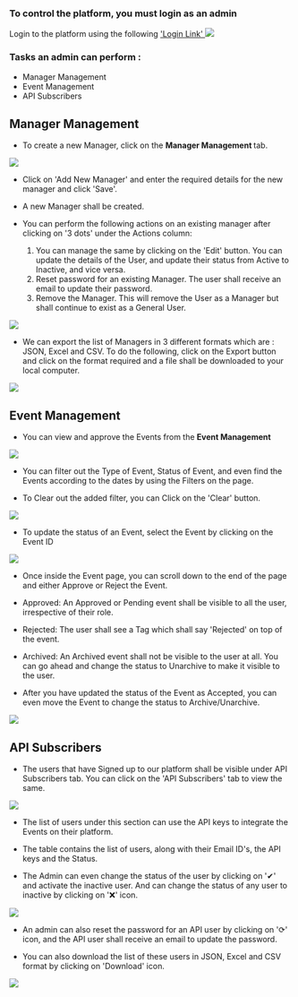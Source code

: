 <h3>To control the platform, you must login as an admin</h3>
 Login to the platform using the following <a href="https://ageoplatform.eu/auth/login"> 'Login Link' </a>

<image src="\assets\reporting\admin-login.png">

### Tasks an admin can perform :

- Manager Management 
- Event Management
- API Subscribers

## Manager Management

- To create a new Manager, click on the <b> Manager Management </b> tab.

<image src="\assets\reporting\manager-management.png">

- Click on 'Add New Manager' and enter the required details for the new manager and click 'Save'.

- A new Manager shall be created.

- You can perform the following actions on an existing manager after clicking on '3 dots' under the Actions column:
    <ol> 
        <li> You can manage the same by clicking on the 'Edit' button.
            You can update the details of the User, and update their status from Active to Inactive, and vice versa. </li>
        <li> Reset password for an existing Manager. 
            The user shall receive an email to update their password. </li>
        <li> Remove the Manager.
            This will remove the User as a Manager but shall continue to exist as a General User. </li>
    </ol> 

<image src="\assets\reporting\edit-manager.png">

- We can export the list of Managers in 3 different formats which are : JSON, Excel and CSV. To do the following, click on the Export button and click on the format required and a file shall be downloaded to your local computer. 

<image src="\assets\reporting\download.png">

## Event Management

- You can view and approve the Events from the <b>Event Management</b>

<image src="\assets\reporting\event.png">

- You can filter out the Type of Event, Status of Event, and even find the Events according to the dates by using the Filters on the page. 

- To Clear out the added filter, you can Click on the 'Clear' button.

<image src="\assets\reporting\filters.png">

- To update the status of an Event, select the Event by clicking on the Event ID 

<image src="\assets\reporting\eventid.png">

- Once inside the Event page, you can scroll down to the end of the page and either Approve or Reject the Event. 

- Approved: An Approved or Pending event shall be visible to all the user, irrespective of their role.

- Rejected: The user shall see a Tag which shall say 'Rejected' on top of the event.

- Archived: An Archived event shall not be visible to the user at all. You can go ahead and change the status to Unarchive to make it visible to the user.

- After you have updated the status of the Event as Accepted, you can even move the Event to change the status to Archive/Unarchive.

<image src="\assets\reporting\status.png">

## API Subscribers

- The users that have Signed up to our platform shall be visible under API Subscribers tab. You can click on the 'API Subscribers' tab to view the same.

<image src="\assets\reporting\API.png">

- The list of users under this section can use the API keys to integrate the Events on their platform. 

- The table contains the list of users, along with their Email ID's, the API keys and the Status.

- The Admin can even change the status of the user by clicking on '✔' and activate the inactive user. And can change the status of any user to inactive by clicking on '❌' icon.

<image src="\assets\reporting\subscriber.png">

- An admin can also reset the password for an API user by clicking on '⟳' icon, and the API user shall receive an email to update the password.

- You can also download the list of these users in JSON, Excel and CSV format by clicking on 'Download' icon.

<image src="\assets\reporting\format.png">
